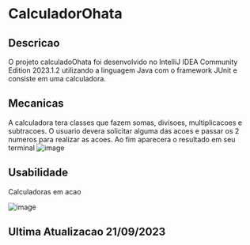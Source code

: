 # CalculadorOhata
## Descricao
O projeto calculadoOhata foi desenvolvido no IntelliJ IDEA Community Edition 2023.1.2 utilizando a linguagem Java com o framework JUnit e consiste em uma calculadora.
## Mecanicas
A calculadora tera classes que fazem somas, divisoes, multiplicacoes e subtracoes. O usuario devera solicitar alguma das acoes e passar os 2 numeros para realizar as acoes. Ao fim aparecera o resultado em seu terminal
![image](https://github.com/matheuspoveda/CalculadorOhata/assets/116612940/fbde05a0-6a67-45ce-befc-c5f054d5f70c)
## Usabilidade
Calculadoras em acao

![image](https://github.com/matheuspoveda/CalculadorOhata/assets/116612940/9d56226b-4aa1-4b8e-9c28-055e4aaeab47)
## Ultima Atualizacao 21/09/2023
